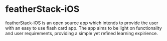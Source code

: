 # featherStack-iOS

featherStack-iOS is an open source app which intends to provide the user 
with an easy to use flash card app. The app aims to be light on functionality 
and user requirements, providing a simple yet refined learning expirience.
